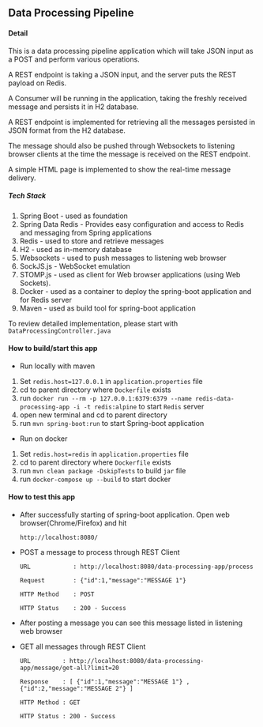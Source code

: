 ## Data Processing Pipeline

#### Detail
This is a data processing pipeline application which will take JSON input as a POST and perform various operations.

A REST endpoint is taking a JSON input, and the server puts the REST payload on Redis.

A Consumer will be running in the application, taking the freshly received message and persists it in H2 database.

A REST endpoint is implemented for retrieving all the messages persisted in JSON format from the H2 database.

The message should also be pushed through Websockets to listening browser clients at the time the message is received on the REST endpoint.

A simple HTML page is implemented to show the real-time message delivery.


##### Tech Stack
1. Spring Boot - used as foundation
2. Spring Data Redis - Provides easy configuration and access to Redis and messaging from Spring applications
3. Redis - used to store and retrieve messages
4. H2 - used as in-memory database
5. Websockets - used to push messages to listening web browser
6. SockJS.js - WebSocket emulation
7. STOMP.js - used as client for Web browser applications (using Web Sockets).
8. Docker - used as a container to deploy the spring-boot application and for Redis server
9. Maven - used as build tool for spring-boot application 

To review detailed implementation, please start with `DataProcessingController.java`


#### How to build/start this app
* Run locally with maven

1. Set `redis.host=127.0.0.1` in `application.properties` file 
2. cd to parent directory where `Dockerfile` exists
3. run `docker run --rm -p 127.0.0.1:6379:6379 --name redis-data-processing-app -i -t redis:alpine` to start `Redis` server
4. open new terminal and cd to parent directory
5. run `mvn spring-boot:run` to start Spring-boot application

* Run on docker

1. Set `redis.host=redis` in `application.properties` file 
2. cd to parent directory where `Dockerfile` exists
3. run `mvn clean package -DskipTests` to build `jar` file
4. run `docker-compose up --build` to start docker


#### How to test this app
* After successfully starting of spring-boot application.  Open web browser(Chrome/Firefox) and hit
    
    `http://localhost:8080/`
    
* POST a message to process through REST Client
 
    `URL            : http://localhost:8080/data-processing-app/process `

    `Request        : {"id":1,"message":"MESSAGE 1"} `

    `HTTP Method    : POST `

    `HTTP Status    : 200 - Success `

* After posting a message you can see this message listed in listening web browser

* GET all messages through REST Client
 
    `URL         : http://localhost:8080/data-processing-app/message/get-all?limit=20`
    
    `Response    : [ {"id":1,"message":"MESSAGE 1"} , {"id":2,"message":"MESSAGE 2"} ] `
    
    `HTTP Method : GET`
    
    `HTTP Status : 200 - Success`
